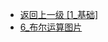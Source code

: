 - [返回上一级 [1_基础]](后端/JavaNote/2_Java(书栈)/2_快速入门/1_基础/)
- [6_布尔运算图片](后端/JavaNote/2_Java(书栈)/2_快速入门/1_基础/6_布尔运算图片/)
